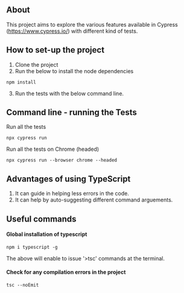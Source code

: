 ## About

This project aims to explore the various features available in Cypress (https://www.cypress.io/) with different kind of tests.

##  How to set-up the project
1. Clone the project
2. Run the below to install the node dependencies
```
npm install
```
3. Run the tests with the below command line.

## Command line - running the Tests

Run all the tests
```
npx cypress run
```

Run all the tests on Chrome (headed)
```
npx cypress run --browser chrome --headed
```

## Advantages of using TypeScript
1. It can guide in helping less errors in the code.
2. It can help by auto-suggesting different command arguements.

## Useful commands
#### Global installation of typescript
```
npm i typescript -g
```
The above will enable to issue '>tsc' commands at the terminal.

#### Check for any compilation errors in the project
```
tsc --noEmit
```